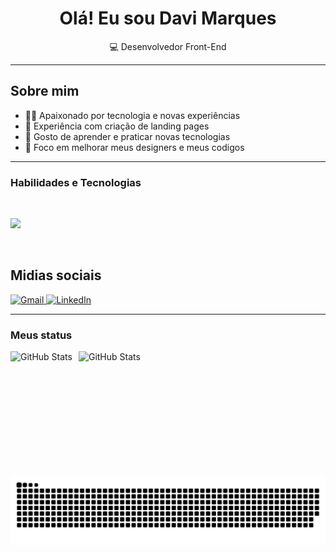 <h1 align="center">Olá! Eu sou Davi Marques</h1>
<p align="center">💻 Desenvolvedor Front-End</p>

---

## Sobre mim

- 👨‍💻 Apaixonado por tecnologia e novas experiências
- 🔌 Experiência com criação de landing pages 
- 🧠 Gosto de aprender e praticar novas tecnologias 
- 🎯 Foco em melhorar meus designers e meus codigos

---

### Habilidades e Tecnologias
<br/>

<p>
  <img src="https://skillicons.dev/icons?i=html,css,js,tailwind,bootstrap,git,github,typescript"/>
</p>

<br/>
<h2> Midias sociais </h2>

<p>
  <a href="mailto:davimaque0805@gmail.com" target="_blank">
    <img src="https://img.shields.io/badge/Email-D14836?style=for-the-badge&logo=gmail&logoColor=white" alt="Gmail"/>
  </a>
  <a href="https://www.linkedin.com/in/davifbmarques/" target="_blank">
    <img src="https://img.shields.io/badge/LinkedIn-0077B5?style=for-the-badge&logo=linkedin&logoColor=white" alt="LinkedIn"/>
  </a>
</p>

---

### Meus status

<p>
  <img 
    align="left" 
    alt="GitHub Stats" 
    height="200" 
    style="padding-right: 10px;" 
    src="https://github-readme-stats.vercel.app/api?username=Davi-Marques&show_icons=true&theme=tokyonight&include_all_commits=true&locale=pt-br" 
  />

<img 
      align="left" 
      alt="GitHub Stats" 
      height="200" 
      src="https://github-readme-stats.vercel.app/api/top-langs/?username=Davi-Marques&theme=tokyonight&layout=compact&custom_title=Tecnologias&langs_count=9" 
  />
</p>
<picture>
    <source media="(prefers-color-scheme: dark)" srcset="https://raw.githubusercontent.com/sayydaviid/sayydaviid/output/github-contribution-grid-snake-dark.svg">
    <source media="(prefers-color-scheme: light)" srcset="https://raw.githubusercontent.com/sayydaviid/sayydaviid/output/github-contribution-grid-snake.svg">
    <img alt="github contribution grid snake animation" src="https://raw.githubusercontent.com/sayydaviid/sayydaviid/output/github-contribution-grid-snake.svg">
</picture>
